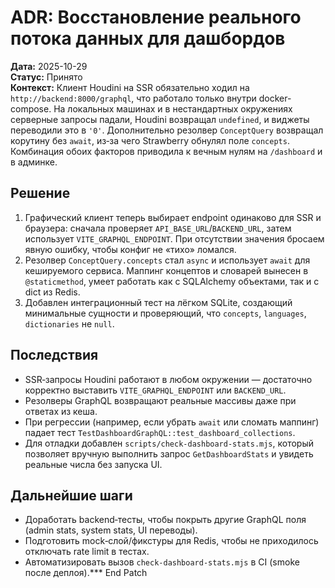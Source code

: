 # ADR: Восстановление реального потока данных для дашбордов

**Дата:** 2025-10-29  
**Статус:** Принято  
**Контекст:** Клиент Houdini на SSR обязательно ходил на `http://backend:8000/graphql`, что работало только внутри docker-compose. На локальных машинах и в нестандартных окружениях серверные запросы падали, Houdini возвращал `undefined`, и виджеты переводили это в `'0'`. Дополнительно резолвер `ConceptQuery` возвращал корутину без `await`, из‑за чего Strawberry обнулял поле `concepts`. Комбинация обоих факторов приводила к вечным нулям на `/dashboard` и в админке.

## Решение
1. Графический клиент теперь выбирает endpoint одинаково для SSR и браузера: сначала проверяет `API_BASE_URL`/`BACKEND_URL`, затем использует `VITE_GRAPHQL_ENDPOINT`. При отсутствии значения бросаем явную ошибку, чтобы конфиг не «тихо» ломался.
2. Резолвер `ConceptQuery.concepts` стал `async` и использует `await` для кешируемого сервиса. Маппинг концептов и словарей вынесен в `@staticmethod`, умеет работать как с SQLAlchemy объектами, так и с dict из Redis.
3. Добавлен интеграционный тест на лёгком SQLite, создающий минимальные сущности и проверяющий, что `concepts`, `languages`, `dictionaries` не `null`.

## Последствия
- SSR‑запросы Houdini работают в любом окружении — достаточно корректно выставить `VITE_GRAPHQL_ENDPOINT` или `BACKEND_URL`.
- Резолверы GraphQL возвращают реальные массивы даже при ответах из кеша.
- При регрессии (например, если убрать `await` или сломать маппинг) падает тест `TestDashboardGraphQL::test_dashboard_collections`.
- Для отладки добавлен `scripts/check-dashboard-stats.mjs`, который позволяет вручную выполнить запрос `GetDashboardStats` и увидеть реальные числа без запуска UI.

## Дальнейшие шаги
- Доработать backend‑тесты, чтобы покрыть другие GraphQL поля (admin stats, system stats, UI переводы).
- Подготовить mock‑слой/фикстуры для Redis, чтобы не приходилось отключать rate limit в тестах.
- Автоматизировать вызов `check-dashboard-stats.mjs` в CI (smoke после деплоя).*** End Patch

